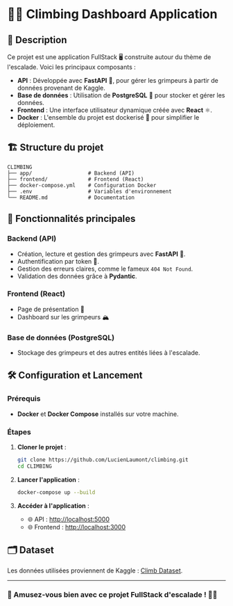 
# 🧗‍♂️ Climbing Dashboard Application

## 📖 Description

Ce projet est une application FullStack 🖥️ construite autour du thème de l'escalade. Voici les principaux composants :
- **API** : Développée avec **FastAPI** 🚀, pour gérer les grimpeurs à partir de données provenant de Kaggle.
- **Base de données** : Utilisation de **PostgreSQL** 🐘 pour stocker et gérer les données.
- **Frontend** : Une interface utilisateur dynamique créée avec **React** ⚛️.
- **Docker** : L'ensemble du projet est dockerisé 🐳 pour simplifier le déploiement.

## 🏗️ Structure du projet

```
CLIMBING
├── app/                  # Backend (API)
├── frontend/             # Frontend (React)
├── docker-compose.yml    # Configuration Docker
├── .env                  # Variables d'environnement
└── README.md             # Documentation
```

## 🔧 Fonctionnalités principales

### Backend (API)
- Création, lecture et gestion des grimpeurs avec **FastAPI** 🚀.
- Authentification par token 🔑.
- Gestion des erreurs claires, comme le fameux `404 Not Found`.
- Validation des données grâce à **Pydantic**.

### Frontend (React)
- Page de présentation 📖
- Dashboard sur les grimpeurs 🏔️

### Base de données (PostgreSQL)
- Stockage des grimpeurs et des autres entités liées à l'escalade.

## 🛠️ Configuration et Lancement

### Prérequis
- **Docker** et **Docker Compose** installés sur votre machine.

### Étapes
1. **Cloner le projet** :
   ```bash
   git clone https://github.com/LucienLaumont/climbing.git
   cd CLIMBING
   ```

2. **Lancer l'application** :
   ```bash
   docker-compose up --build
   ```

3. **Accéder à l'application** :
   - 🌐 API : [http://localhost:5000](http://localhost:5000)
   - 🌐 Frontend : [http://localhost:3000](http://localhost:3000)

## 🗂️ Dataset

Les données utilisées proviennent de Kaggle : [Climb Dataset](https://www.kaggle.com/datasets/jordizar/climb-dataset).

---

### 🚀 Amusez-vous bien avec ce projet FullStack d'escalade ! 🧗‍♀️
